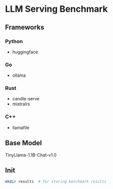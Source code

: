# LLM Serving Benchmark

## Frameworks

### Python

- huggingface

### Go

- ollama

### Rust

- candle-serve
- mistralrs

### C++

- llamafile


## Base Model

TinyLlama-1.1B-Chat-v1.0


## Init

```bash
mkdir results  # for storing benchmark results
```

